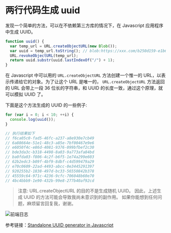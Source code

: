 # 两行代码生成 uuid

发现一个简单的方法，可以在不依赖第三方库的情况下，在 Javascript 应用程序中生成 UUID。

```js
function uuid() {
  var temp_url = URL.createObjectURL(new Blob());
  var uuid = temp_url.toString(); // blob:https://xxx.com/b250d159-e1b6-4a87-9002-885d90033be3
  URL.revokeObjectURL(temp_url);
  return uuid.substr(uuid.lastIndexOf("/") + 1);
}
```

在 Javascript 中可以用的 `URL.createObjectURL` 方法创建一个惟一的 URL，以表示传递给它的对象。为了让这个 URL 是唯一的， `URL.createObjectURL` 方法返回的 URL 会带上一段 36 位长的字符串，和 UUID 的长度一致，通过这个原理，就可以模拟 UUID 了。

下面是这个方法生成的 UUID 的一些例子:

```js
for (var i = 0; i < 10; ++i) {
  console.log(uuid());
}

// 执行结果如下
// f6ca05c0-fad5-46fc-a237-a8e930e7cb49
// 6a88664e-51e1-48c3-a85e-7bf00467e9e6
// e6050f4c-e86d-4081-9376-099bfbef2c30
// bde3da3c-b318-4498-8a03-9a773afa84bd
// ba0fda03-f806-4c2f-b6f5-1e74a299e603
// 62b2edc3-b09f-4bf9-8dbf-c4d599479a29
// e70c0609-22ad-4493-abcc-0e3445291397
// 920255b2-1838-497d-bc33-56550842b378
// 45559c64-971c-4236-9cfc-706048b60e70
// 4bc4bbb9-1e90-432b-99e8-277b40af92cd
```

> 注意: URL.createObjectURL 的目的不是生成随机 UUID。 因此，上述生成 UUID 的方法可能会导致我尚未意识到的副作用。 如果你能想到任何问题，麻烦留言回复我，谢谢。

![前端日志](https://cdn.yinhengli.com/qianduanrizhi-guanzhu.png)

参考链接：[Standalone UUID generator in Javascript](https://abhishekdutta.org/blog/standalone_uuid_generator_in_javascript.html)
